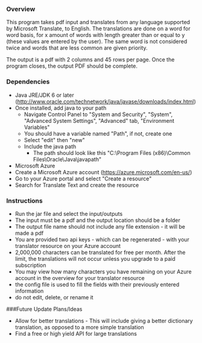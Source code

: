 ### Overview
This program takes pdf input and translates from any language supported by Microsoft Translate, to English. The translations are done on a word for word basis, for x amount of words with length greater than or equal to y (these values are entered by the user). The same word is not considered twice and words that are less common are given priority.

The output is a pdf with 2 columns and 45 rows per page. Once the program closes, the output PDF should be complete.

### Dependencies

- Java JRE/JDK 6 or later (http://www.oracle.com/technetwork/java/javase/downloads/index.html)
 - Once installed, add java to your path
   - Navigate Control Panel to "System and Security", "System", "Advanced System Settings", "Advanced" tab, "Environment Variables"
   - You should have a variable named "Path", if not, create one
   - Select "edit" then "new"
   - Include the java path
     - The path should look like this "C:\Program Files (x86)\Common Files\Oracle\Java\javapath"
- Microsoft Azure
 - Create a Microsoft Azure account (https://azure.microsoft.com/en-us/)
 - Go to your Azure portal and select "Create a resource"
 - Search for Translate Text and create the resource
 
### Instructions
 - Run the jar file and select the input/outputs
  - The input must be a pdf and the output location should be a folder
  - The output file name should not include any file extension - it will be made a pdf
  - You are provided two api keys - which can be regenerated - with your translator resource on your Azure account
 - 2,000,000 characters can be translated for free per month. After the limit, the translations will not occur unless you upgrade to a paid subscription
  - You may view how many characters you have remaining on your Azure account in the overview for your translator resource
 - the config file is used to fill the fields with their previously entered information
  - do not edit, delete, or rename it
  
 ###Future Update Plans/Ideas
   - Allow for better translations
    - This will include giving a better dictionary translation, as opposed to a more simple translation
   - Find a free or high yield API for large translations

